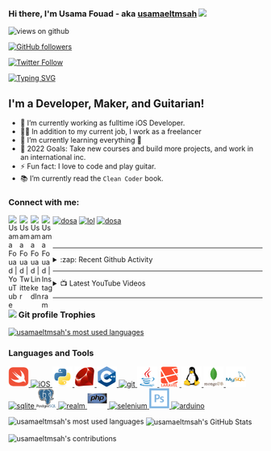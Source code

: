 ### Hi there, I'm Usama Fouad - aka [usamaeltmsah](https://www.linkedin.com/in/usama-fouad-270672110/) <img src = "https://raw.githubusercontent.com/MartinHeinz/MartinHeinz/master/wave.gif" width = 30px> 

<img src="https://komarev.com/ghpvc/?username=usamaeltmsah&label=Profile Views&color=brightgreen&style=flat-square" alt="views on github" />

[![GitHub followers](https://img.shields.io/github/followers/usamaeltmsah.svg?style=social&label=Followers)](https://github.com/usamaeltmsah?tab=followers)

[![Twitter Follow](https://img.shields.io/twitter/follow/usama_fouad?color=1DA1F2&logo=twitter&style=for-the-badge)](https://twitter.com/usama_fouad)

[![Typing SVG](https://readme-typing-svg.herokuapp.com?font=Chalkduster&color=7AF79A&size=30&lines=Hi!+It's+Usama+Fouad;I'm+an+iOS+Developer...;And+I+love+coding+💻)](https://git.io/typing-svg)


## I'm a Developer, Maker, and Guitarian!

- 🔭 I’m currently working as fulltime iOS Developer.
- 👨‍💻 In addition to my current job, I work as a freelancer
- 🌱 I’m currently learning everything 🤣
- 🥅 2022 Goals: Take new courses and build more projects, and work in an international inc.
- ⚡ Fun fact: I love to code and play guitar.
- 📚 I’m currently read the `Clean Coder` book.
<!-- - 📚 I’m currently read the Atomic Habits book. -->


### Connect with me:

[<img align="left" alt="Usama Fouad | YouTube" width="22px" src="https://images.vexels.com/media/users/3/137425/isolated/preview/f2ea1ded4d037633f687ee389a571086-youtube-icon-logo-by-vexels.png" />][youtube]
[<img align="left" alt="Usama Fouad | Twitter" width="22px" src="https://cdn3.iconfinder.com/data/icons/basicolor-reading-writing/24/077_twitter-512.png" />][twitter]
[<img align="left" alt="Usama Fouad | LinkedIn" width="22px" src="https://cdn4.iconfinder.com/data/icons/social-messaging-ui-color-shapes-2-free/128/social-linkedin-circle-512.png" />][linkedin]
[<img align="left" alt="Usama Fouad | Instagram" width="22px" src="https://upload.wikimedia.org/wikipedia/commons/thumb/a/a5/Instagram_icon.png/1024px-Instagram_icon.png" />][instagram]
<a href="https://www.hackerrank.com/usamaeltmsah1" target="blank"><img align="center" src="https://raw.githubusercontent.com/rahuldkjain/github-profile-readme-generator/master/src/images/icons/Social/hackerrank.svg" alt="dosa" height="30" width="40" /></a>
<a href="https://codeforces.com/profile/usamafouad" target="blank"><img align="center" src="https://raw.githubusercontent.com/rahuldkjain/github-profile-readme-generator/master/src/images/icons/Social/codeforces.svg" alt="lol" height="30" width="40" /></a>
<a href="https://leetcode.com/usamaeltmsah/" target="blank"><img align="center" src="https://raw.githubusercontent.com/rahuldkjain/github-profile-readme-generator/master/src/images/icons/Social/leet-code.svg" alt="dosa" height="30" width="40" /></a>
</p>

<br />

---

<!--
<details>
  <summary>📕 Latest Blog Posts</summary>
-->
<!-- BLOG-POST-LIST:START -->
<!-- BLOG-POST-LIST:END -->

<!--
</details>
-->

<details>
  <summary>:zap: Recent Github Activity</summary>
  
<!--START_SECTION:activity-->
1. ❌ Closed PR [#1](https://github.com/usamaeltmsah/Topotify/pull/1) in [usamaeltmsah/Topotify](https://github.com/usamaeltmsah/Topotify)
2. ❌ Closed PR [#4](https://github.com/usamaeltmsah/Topotify/pull/4) in [usamaeltmsah/Topotify](https://github.com/usamaeltmsah/Topotify)
3. ❌ Closed PR [#5](https://github.com/usamaeltmsah/Topotify/pull/5) in [usamaeltmsah/Topotify](https://github.com/usamaeltmsah/Topotify)
4. ❌ Closed PR [#6](https://github.com/usamaeltmsah/Topotify/pull/6) in [usamaeltmsah/Topotify](https://github.com/usamaeltmsah/Topotify)
5. ❌ Closed PR [#7](https://github.com/usamaeltmsah/Topotify/pull/7) in [usamaeltmsah/Topotify](https://github.com/usamaeltmsah/Topotify)
<!--END_SECTION:activity-->
  
   <a href="https://github.com/usamaeltmsah"><img alt="usamaeltmsah's Activity Graph" src="https://activity-graph.herokuapp.com/graph?username=usamaeltmsah&custom_title=usamaeltmsah's%20Contribution%20Graph&theme=react-dark" /></a>
  <br/>

</details>

---

<details>
  <summary>📺 Latest YouTube Videos</summary>
  
<!-- YOUTUBE:START -->
- [Day Planner - iOS App - Demo](https://www.youtube.com/watch?v=Lk2TXxJ44co)
- [Arduino with photo-resistor &lpar;LDR sensor&rpar;](https://www.youtube.com/watch?v=EKOt_JjvD5A)
- [Minesweeper-AI CS50 AI](https://www.youtube.com/watch?v=WALsiz1YkO0)
- [Tic-Tac-Toc Ai CS50 Project 0](https://www.youtube.com/watch?v=2wItjesIV6w)
- [CS50 AI Project 0  Degrees](https://www.youtube.com/watch?v=pMbC5iQUV7M)
<!-- YOUTUBE:END -->
  
</details>

---

<!-- ### GitHub Stats -->

<!--   <img align="center" alt="usamaeltmsah's GitHub Stats" src="https://github-readme-stats.vercel.app/api?username=usamaeltmsah&show_icons=true&theme=radical" /> -->

<!-- ### Top languages

  <img align="center" alt="usamaeltmsah's most used languages" src="https://github-readme-stats.vercel.app/api/top-langs/?username=usamaeltmsah&theme=material-palenight&hide=javascript,html&langs_count=7&layout=compact" /> -->


### <img src="https://media.giphy.com/media/QaMcXSekUWx7aogAUr/giphy.gif" width="50" />&nbsp;Git profile Trophies <br/>

<p align="left"> <a href="https://github.com/ryo-ma/github-profile-trophy"><img src="https://github-profile-trophy.vercel.app/?username=usamaeltmsah&theme=gruvbox"  alt="usamaeltmsah's most used languages" /></a> </p>

### Languages and Tools
<p align="left"> 
    <a href="https://developer.apple.com/swift/" target="_blank" rel="noreferrer"> <img src="https://raw.githubusercontent.com/devicons/devicon/master/icons/swift/swift-original.svg" alt="swift" width="40" height="40"/> </a>
  <a href="https://developer.apple.com/documentation/" target="_blank" rel="noreferrer"> <img src="https://www.freeiconspng.com/uploads/apple-ios-13.png" alt="iOS" width="40" height="40"/> </a>
    <a href="https://www.python.org" target="_blank" rel="noreferrer"> <img src="https://raw.githubusercontent.com/devicons/devicon/master/icons/python/python-original.svg" alt="python" width="40" height="40"/> </a> 
    <a href="https://www.ruby-lang.org/en/" target="_blank" rel="noreferrer"> <img src="https://raw.githubusercontent.com/devicons/devicon/master/icons/ruby/ruby-original.svg" alt="ruby" width="40" height="40"/> </a> 
  <a href="https://www.w3schools.com/cpp/" target="_blank" rel="noreferrer"> <img src="https://raw.githubusercontent.com/devicons/devicon/master/icons/cplusplus/cplusplus-original.svg" alt="cplusplus" width="40" height="40"/> </a> 
  <a href="https://git-scm.com/" target="_blank" rel="noreferrer"> <img src="https://www.vectorlogo.zone/logos/git-scm/git-scm-icon.svg" alt="git" width="40" height="40"/> </a> 
  <a href="https://www.java.com" target="_blank" rel="noreferrer"> <img src="https://raw.githubusercontent.com/devicons/devicon/master/icons/java/java-original.svg" alt="java" width="40" height="40"/> </a> <a href="https://laravel.com/" target="_blank" rel="noreferrer"> <img src="https://raw.githubusercontent.com/devicons/devicon/master/icons/laravel/laravel-plain-wordmark.svg" alt="laravel" width="40" height="40"/> </a> 
  <a href="https://www.linux.org/" target="_blank" rel="noreferrer"> <img src="https://raw.githubusercontent.com/devicons/devicon/master/icons/linux/linux-original.svg" alt="linux" width="40" height="40"/> </a> 
  <a href="https://www.mongodb.com/" target="_blank" rel="noreferrer"> <img src="https://raw.githubusercontent.com/devicons/devicon/master/icons/mongodb/mongodb-original-wordmark.svg" alt="mongodb" width="40" height="40"/> </a> 
  <a href="https://www.mysql.com/" target="_blank" rel="noreferrer"> <img src="https://raw.githubusercontent.com/devicons/devicon/master/icons/mysql/mysql-original-wordmark.svg" alt="mysql" width="40" height="40"/> </a> 
    <a href="https://www.sqlite.org/" target="_blank" rel="noreferrer"> <img src="https://www.vectorlogo.zone/logos/sqlite/sqlite-icon.svg" alt="sqlite" width="40" height="40"/> </a>  
  <a href="https://www.postgresql.org" target="_blank" rel="noreferrer"> <img src="https://raw.githubusercontent.com/devicons/devicon/master/icons/postgresql/postgresql-original-wordmark.svg" alt="postgresql" width="40" height="40"/> </a> 
    <a href="https://realm.io/" target="_blank" rel="noreferrer"> <img src="https://raw.githubusercontent.com/bestofjs/bestofjs-webui/8665e8c267a0215f3159df28b33c365198101df5/public/logos/realm.svg" alt="realm" width="40" height="40"/> </a> 
  <a href="https://www.php.net" target="_blank" rel="noreferrer"> <img src="https://raw.githubusercontent.com/devicons/devicon/master/icons/php/php-original.svg" alt="php" width="40" height="40"/> </a> 
  <a href="https://www.selenium.dev" target="_blank" rel="noreferrer"> <img src="https://raw.githubusercontent.com/detain/svg-logos/780f25886640cef088af994181646db2f6b1a3f8/svg/selenium-logo.svg" alt="selenium" width="40" height="40"/> </a>
    <a href="https://www.photoshop.com/en" target="_blank" rel="noreferrer"> <img src="https://raw.githubusercontent.com/devicons/devicon/master/icons/photoshop/photoshop-line.svg" alt="photoshop" width="40" height="40"/> </a> 
    <a href="https://www.arduino.cc/" target="_blank" rel="noreferrer"> <img src="https://cdn.worldvectorlogo.com/logos/arduino-1.svg" alt="arduino" width="40" height="40"/> </a> 
</p>

<p><img align="left" src="https://github-readme-stats.vercel.app/api/top-langs/?username=usamaeltmsah&theme=material-palenight&hide=javascript,html&langs_count=7&layout=compact" alt="usamaeltmsah's most used languages" /></p>

<p>&nbsp;<img align="center" src="https://github-readme-stats.vercel.app/api?username=usamaeltmsah&show_icons=true&theme=radical&locale=en" alt="usamaeltmsah's GitHub Stats" /></p>

<p><img align="center" src="https://github-readme-streak-stats.herokuapp.com/?user=usamaeltmsah&theme=radical" alt="usamaeltmsah's contributions" /></p>



[twitter]: https://twitter.com/usama_fouad
[youtube]: https://www.youtube.com/channel/UCKV_YQHNBqjjriKHUfe-2jg?view_as=subscriber
[instagram]: https://instagram.com/usama_fouad
[linkedin]: https://www.linkedin.com/in/usama-fouad-270672110/
